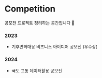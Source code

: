 # Competition
공모전 프로젝트 정리하는 공간입니다 🫠

### 2023
- 기후변화대응 비즈니스 아이디어 공모전 (우수상)

### 2024
- 국토 교통 데이터활용 공모전
